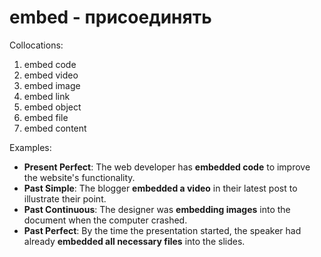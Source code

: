 # embed - присоединять

Collocations:

1. embed code
2. embed video
3. embed image
4. embed link
5. embed object
6. embed file
7. embed content

Examples:

- **Present Perfect**: The web developer has **embedded code** to improve the website's functionality.
- **Past Simple**: The blogger **embedded a video** in their latest post to illustrate their point.
- **Past Continuous**: The designer was **embedding images** into the document when the computer crashed.
- **Past Perfect**: By the time the presentation started, the speaker had already **embedded all necessary files** into the slides.
